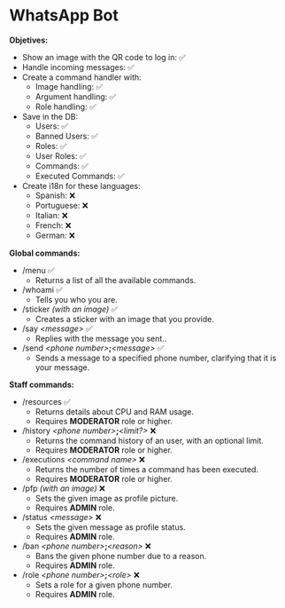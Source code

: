 # WhatsApp Bot

**Objetives:**

-   Show an image with the QR code to log in: ✅
-   Handle incoming messages: ✅
-   Create a command handler with:
    -   Image handling: ✅
    -   Argument handling: ✅
    -   Role handling: ✅
-   Save in the DB:
    -   Users: ✅
    -   Banned Users: ✅
    -   Roles: ✅
    -   User Roles: ✅
    -   Commands: ✅
    -   Executed Commands: ✅
-   Create i18n for these languages:
    -   Spanish: ❌
    -   Portuguese: ❌
    -   Italian: ❌
    -   French: ❌
    -   German: ❌

**Global commands:**

-   /menu ✅
    -   Returns a list of all the available commands.
-   /whoami ✅
    -   Tells you who you are.
-   /sticker _(with an image)_ ✅
    -   Creates a sticker with an image that you provide.
-   /say _\<message>_ ✅
    -   Replies with the message you sent..
-   /send _\<phone number>_**;**_\<message>_ ✅
    -   Sends a message to a specified phone number, clarifying that it is your message.

**Staff commands:**

-   /resources ✅
    -   Returns details about CPU and RAM usage.
    -   Requires **MODERATOR** role or higher.
-   /history _\<phone number>_**;**_\<limit?>_ ❌
    -   Returns the command history of an user, with an optional limit.
    -   Requires **MODERATOR** role or higher.
-   /executions _\<command name>_ ❌
    -   Returns the number of times a command has been executed.
    -   Requires **MODERATOR** role or higher.
-   /pfp _(with an image)_ ❌
    -   Sets the given image as profile picture.
    -   Requires **ADMIN** role.
-   /status _\<message>_ ❌
    -   Sets the given message as profile status.
    -   Requires **ADMIN** role.
-   /ban _\<phone number>_**;**_\<reason>_ ❌
    -   Bans the given phone number due to a reason.
    -   Requires **ADMIN** role.
-   /role _\<phone number>_**;**_\<role>_ ❌
    -   Sets a role for a given phone number.
    -   Requires **ADMIN** role.
